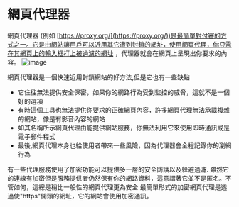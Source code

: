 [Title]: # (網頁代理)
[Difficulty]: # (初學者)
[Order]: # (7)

# 網頁代理器

網頁代理器 (例如 [https://proxy.org/](https://proxy.org/))是最簡單對付審的方式之一。它是由網站讓用戶可以近用其它遭到封鎖的網址，使用網頁代理，你只需在其網頁上的輸入框打上被過濾的網址 ，代理器就會在網頁上呈現出你要求的內容。 
![image](internetb3.png)

網頁代理器是一個快速近用封鎖網站的好方法,但是它也有一些缺點
* 它住往無法提供安全保密，如果你的網路行為受到監控的威脅，這就不是一個好的選項
* 有時這個工具也無法提供你要求的正確網頁內容，許多網頁代理無法承載複雜的網站，像是有影音內容的網站
* 如其名稱所示網頁代理由能提供網站服務，你無法利用它來使用即時通訊或是電子郵件程式
* 最後,網頁代理本身也給使用者帶來一些風險，因為代理器會全程記錄你的瀏網行為

有一些代理服務使用了加密功能可以提供多一層的安全防護以及躲避過濾. 雖然它的連線有加密但是服務提供者仍然保有你的網路資料，這意謂著它並不是匿名。不管如何，這總是稍比一般性的網頁代理更為安全.最簡單形式的加密網頁代理是透過使"https"開頭的網址，它的網站會使用加密通訊。